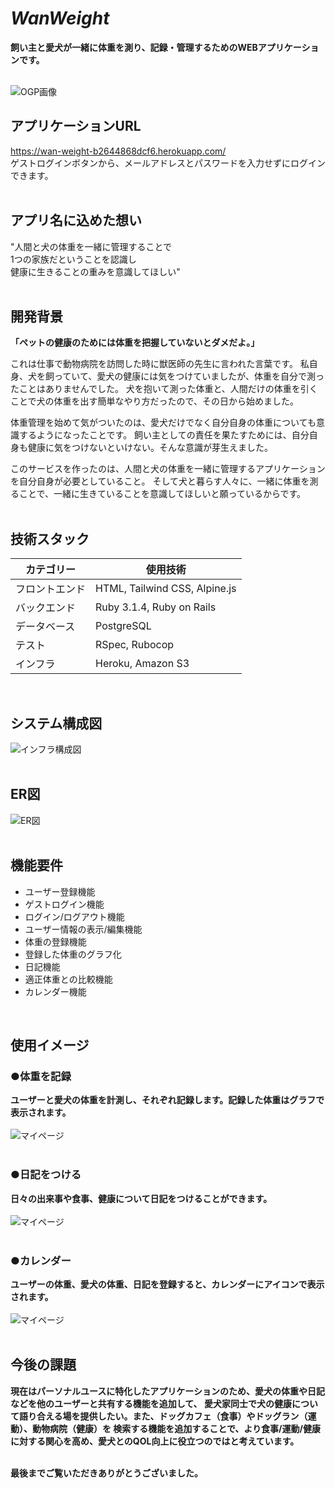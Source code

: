 # *WanWeight*
**飼い主と愛犬が一緒に体重を測り、記録・管理するためのWEBアプリケーションです。** \
<br>

![OGP画像](app/assets/images/WanWeight_OGP.png)<br>

## アプリケーションURL
https://wan-weight-b2644868dcf6.herokuapp.com/<br>
ゲストログインボタンから、メールアドレスとパスワードを入力せずにログインできます。 \
<br>

## アプリ名に込めた想い
"人間と犬の体重を一緒に管理することで\
1つの家族だということを認識し\
健康に生きることの重みを意識してほしい" \
<br>

## 開発背景
**「ペットの健康のためには体重を把握していないとダメだよ。」**<br>

これは仕事で動物病院を訪問した時に獣医師の先生に言われた言葉です。
私自身、犬を飼っていて、愛犬の健康には気をつけていましたが、体重を自分で測ったことはありませんでした。
犬を抱いて測った体重と、人間だけの体重を引くことで犬の体重を出す簡単なやり方だったので、その日から始めました。

体重管理を始めて気がついたのは、愛犬だけでなく自分自身の体重についても意識するようになったことです。
飼い主としての責任を果たすためには、自分自身も健康に気をつけないといけない。そんな意識が芽生えました。

このサービスを作ったのは、人間と犬の体重を一緒に管理するアプリケーションを自分自身が必要としていること。
そして犬と暮らす人々に、一緒に体重を測ることで、一緒に生きていることを意識してほしいと願っているからです。\
<br>

## 技術スタック
|  カテゴリー  |  使用技術  |
| ---- | ---- |
|  フロントエンド |  HTML, Tailwind CSS, Alpine.js  |
|  バックエンド  |  Ruby 3.1.4, Ruby on Rails |
|  データベース |  PostgreSQL |
|  テスト |  RSpec, Rubocop |
|  インフラ |  Heroku, Amazon S3 | \
<br>

## システム構成図
![インフラ構成図](app/assets/images/diagram.png)<br>
<br>

## ER図
![ER図](app/assets/images/erd.png)<br>
<br>

## 機能要件
- ユーザー登録機能
- ゲストログイン機能
- ログイン/ログアウト機能
- ユーザー情報の表示/編集機能
- 体重の登録機能
- 登録した体重のグラフ化
- 日記機能
- 適正体重との比較機能
- カレンダー機能
<br>

## 使用イメージ
### ●体重を記録
**ユーザーと愛犬の体重を計測し、それぞれ記録します。記録した体重はグラフで表示されます。**<br>
<br>
![マイページ](app/assets/images/mypage.png)<br>
<br>

### ●日記をつける
**日々の出来事や食事、健康について日記をつけることができます。**<br>
<br>
![マイページ](app/assets/images/diary.png)<br>
<br>

### ●カレンダー
**ユーザーの体重、愛犬の体重、日記を登録すると、カレンダーにアイコンで表示されます。**<br>
<br>
![マイページ](app/assets/images/calendar.png)<br>
<br>

## 今後の課題
**現在はパーソナルユースに特化したアプリケーションのため、愛犬の体重や日記などを他のユーザーと共有する機能を追加して、
愛犬家同士で犬の健康について語り合える場を提供したい。また、ドッグカフェ（食事）やドッグラン（運動）、動物病院（健康）を
検索する機能を追加することで、より食事/運動/健康に対する関心を高め、愛犬とのQOL向上に役立つのではと考えています。** <br>
<br>

**最後までご覧いただきありがとうございました。** <br>
<br>
